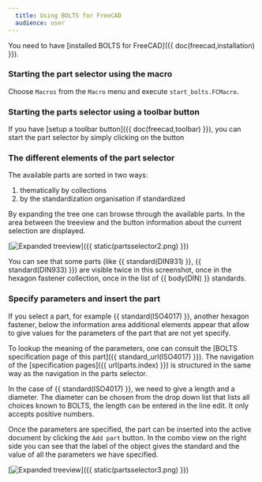 ```yaml
---
  title: Using BOLTS for FreeCAD
  audience: user
---
```


You need to have [installed BOLTS for FreeCAD]({{ doc(freecad,installation) }}).

### Starting the part selector using the macro

Choose <code>Macros</code> from the <code>Macro</code> menu and execute
<code>start_bolts.FCMacro</code>.

### Starting the parts selector using a toolbar button

If you have [setup a toolbar button]({{ doc(freecad,toolbar) }}), you can start
the part selector by simply clicking on the button

### The different elements of the part selector

The available parts are sorted in two ways:

1. thematically by collections
2. by the standardization organisation if standardized

By expanding the tree one can browse through the available parts. In the area
between the treeview and the button information about the current selection
are displayed.

[<img alt="Expanded treeview" src="{{ static(partsselector2.png) }}" />]({{ static(partsselector2.png) }})

You can see that some parts (like {{ standard(DIN931) }}, {{ standard(DIN933) }})
are visible twice in this screenshot, once in the hexagon fastener collection,
once in the list of {{ body(DIN) }} standards.

### Specify parameters and insert the part

If you select a part, for example {{ standard(ISO4017) }}, another hexagon
fastener, below the information area additional elements appear that allow to
give values for the parameters of the part that are not yet specify.

To lookup the meaning of the parameters, one can consult the
[BOLTS specification page of this part]({{ standard_url(ISO4017) }}).
The navigation of the [specification pages]({{ url(parts.index) }})
is structured in the same way as the navigation in the parts selector.

In the case of {{ standard(ISO4017) }}, we need to give a length and a
diameter. The diameter can be chosen from the drop down list that lists all
choices known to BOLTS, the length can be entered in the line edit. It only
accepts positive numbers.

Once the parameters are specified, the part can be inserted into the active
document by clicking the `Add part` button. In the combo view on the right side
you can see that the label of the object gives the standard and the value of
all the parameters we have specified.

[<img alt="Expanded treeview" src="{{ static(partsselector3.png) }}" />]({{ static(partsselector3.png) }})
